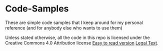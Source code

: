 Code-Samples
============

These are simple code samples that I keep around for my personal reference (and for anybody else who wants to use them)

Unless stated otherwise, all the code in this repo is licensed under the Creative Commons 4.0 Attribution license [Easy to read version](http://creativecommons.org/licenses/by/4.0/) [Legal Text](http://creativecommons.org/licenses/by/4.0/legalcode).
